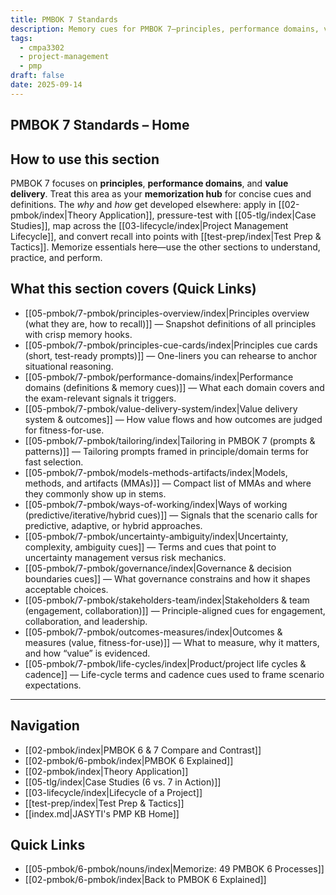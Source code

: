 ```yaml
---
title: PMBOK 7 Standards
description: Memory cues for PMBOK 7—principles, performance domains, value delivery—linked to sections that explain, apply, and score.
tags:
  - cmpa3302
  - project-management
  - pmp
draft: false
date: 2025-09-14
---
```

## PMBOK 7 Standards – Home

## How to use this section
PMBOK 7 focuses on **principles**, **performance domains**, and **value delivery**. Treat this area as your **memorization hub** for concise cues and definitions. The *why* and *how* get developed elsewhere: apply in [[02-pmbok/index|Theory Application]], pressure-test with [[05-tlg/index|Case Studies]], map across the [[03-lifecycle/index|Project Management Lifecycle]], and convert recall into points with [[test-prep/index|Test Prep & Tactics]]. Memorize essentials here—use the other sections to understand, practice, and perform.

## What this section covers (Quick Links)
- [[05-pmbok/7-pmbok/principles-overview/index|Principles overview (what they are, how to recall)]] — Snapshot definitions of all principles with crisp memory hooks.
- [[05-pmbok/7-pmbok/principles-cue-cards/index|Principles cue cards (short, test-ready prompts)]] — One-liners you can rehearse to anchor situational reasoning.
- [[05-pmbok/7-pmbok/performance-domains/index|Performance domains (definitions & memory cues)]] — What each domain covers and the exam-relevant signals it triggers.
- [[05-pmbok/7-pmbok/value-delivery-system/index|Value delivery system & outcomes]] — How value flows and how outcomes are judged for fitness-for-use.
- [[05-pmbok/7-pmbok/tailoring/index|Tailoring in PMBOK 7 (prompts & patterns)]] — Tailoring prompts framed in principle/domain terms for fast selection.
- [[05-pmbok/7-pmbok/models-methods-artifacts/index|Models, methods, and artifacts (MMAs)]] — Compact list of MMAs and where they commonly show up in stems.
- [[05-pmbok/7-pmbok/ways-of-working/index|Ways of working (predictive/iterative/hybrid cues)]] — Signals that the scenario calls for predictive, adaptive, or hybrid approaches.
- [[05-pmbok/7-pmbok/uncertainty-ambiguity/index|Uncertainty, complexity, ambiguity cues]] — Terms and cues that point to uncertainty management versus risk mechanics.
- [[05-pmbok/7-pmbok/governance/index|Governance & decision boundaries cues]] — What governance constrains and how it shapes acceptable choices.
- [[05-pmbok/7-pmbok/stakeholders-team/index|Stakeholders & team (engagement, collaboration)]] — Principle-aligned cues for engagement, collaboration, and leadership.
- [[05-pmbok/7-pmbok/outcomes-measures/index|Outcomes & measures (value, fitness-for-use)]] — What to measure, why it matters, and how “value” is evidenced.
- [[05-pmbok/7-pmbok/life-cycles/index|Product/project life cycles & cadence]] — Life-cycle terms and cadence cues used to frame scenario expectations.
---

## Navigation
- [[02-pmbok/index|PMBOK 6 & 7 Compare and Contrast]]
- [[02-pmbok/6-pmbok/index|PMBOK 6 Explained]]
- [[02-pmbok/index|Theory Application]]
- [[05-tlg/index|Case Studies (6 vs. 7 in Action)]]
- [[03-lifecycle/index|Lifecycle of a Project]]
- [[test-prep/index|Test Prep & Tactics]]
- [[index.md|JASYTI's PMP KB Home]]

## Quick Links
- [[05-pmbok/6-pmbok/nouns/index|Memorize: 49 PMBOK 6 Processes]]
- [[02-pmbok/6-pmbok/index|Back to PMBOK 6 Explained]]
